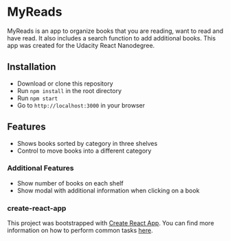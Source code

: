 # MyReads

MyReads is an app to organize books that you are reading, want to read and have read. It also includes a search function to add additional books.
This app was created for the Udacity React Nanodegree.

## Installation

- Download or clone this repository
- Run `npm install` in the root directory
- Run `npm start`
- Go to `http://localhost:3000` in your browser

## Features

- Shows books sorted by category in three shelves
- Control to move books into a different category

### Additional Features

- Show number of books on each shelf
- Show modal with additional information when clicking on a book

### create-react-app

This project was bootstrapped with [Create React App](https://github.com/facebookincubator/create-react-app). You can find more information on how to perform common tasks [here](https://github.com/facebookincubator/create-react-app/blob/master/packages/react-scripts/template/README.md).